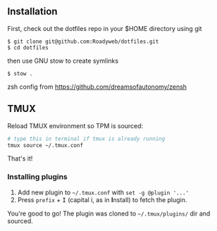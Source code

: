 ## Installation

First, check out the dotfiles repo in your $HOME directory using git

```
$ git clone git@github.com:Roadyweb/dotfiles.git
$ cd dotfiles
```

then use GNU stow to create symlinks

```
$ stow .
```

zsh config from https://github.com/dreamsofautonomy/zensh

## TMUX

Reload TMUX environment so TPM is sourced:

```bash
# type this in terminal if tmux is already running
tmux source ~/.tmux.conf
```

That's it!

### Installing plugins

1. Add new plugin to `~/.tmux.conf` with `set -g @plugin '...'`
2. Press `prefix` + <kbd>I</kbd> (capital i, as in **I**nstall) to fetch the plugin.

You're good to go! The plugin was cloned to `~/.tmux/plugins/` dir and sourced.




